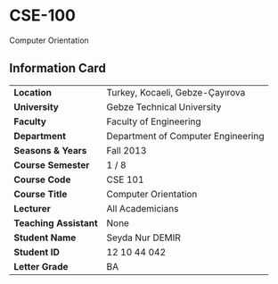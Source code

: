 # CSE-100
Computer Orientation

## Information Card
| | |
| --- | --- |
| **Location** | Turkey, Kocaeli, Gebze-Çayırova |
| **University** | Gebze Technical University |
| **Faculty** | Faculty of Engineering |
| **Department** | Department of Computer Engineering |
| **Seasons & Years** | Fall 2013 |
| **Course Semester** | 1 / 8 |
| **Course Code** | CSE 101 |
| **Course Title** | Computer Orientation |
| **Lecturer** | All Academicians |
| **Teaching Assistant** | None |
| **Student Name** | Seyda Nur DEMIR |
| **Student ID** | 12 10 44 042 |
| **Letter Grade** | BA |
